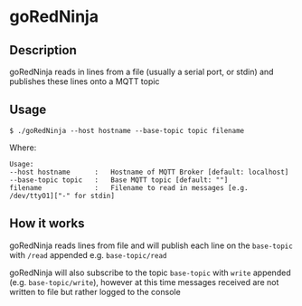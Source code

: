# goRedNinja

## Description

goRedNinja reads in lines from a file (usually a serial port, or stdin) and publishes these lines onto a
MQTT topic

## Usage
```
$ ./goRedNinja --host hostname --base-topic topic filename
```
Where:
```
Usage:
--host hostname      :   Hostname of MQTT Broker [default: localhost]
--base-topic topic   :   Base MQTT topic [default: ""]
filename             :   Filename to read in messages [e.g. /dev/ttyO1]["-" for stdin]
```

## How it works
goRedNinja reads lines from file and will publish each line on the `base-topic` with `/read` appended e.g. `base-topic/read`

goRedNinja will also subscribe to the topic `base-topic` with `write` appended (e.g. `base-topic/write`), however at this time messages received are not written to file but rather logged to the console

